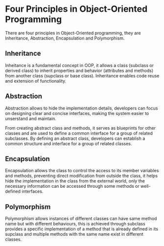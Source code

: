 # Four Principles in Object-Oriented Programming

There are four principles in Object-Oriented programming, they are Inheritance, Abstraction, Encapsulation and Polymorphism.

## Inheritance

Inheitance is a fundamental concept in OOP, it allows a class (subclass or derived class) to inherit properties and behavior (attributes and methods) from another class (supclass or base class). Inheritance enables code reuse and extension of functionality.

## Abstraction

Abstraction allows to hide the implementation details, developers can focus on designing clear and concise interfaces, making the system easier to unserstand and maintain.

From creating abstract class and methods, it serves as blueprints for other classes and are used to define a common interface for a group of related subclasses. By defining an abstract class, developers can establish a common structure and interface for a group of related classes.

## Encapsulation

Encapsulation allows the class to control the access to its member variables and methods, preventing direct modification from outside the class, it helps hide the implementation in the class from the external world, only the necessary information can be accessed through some methods or well-defined interfaces.

## Polymorphism

Polymorphism allows instances of different classes can have same method name but with different behaviours, this is achieved through subclass provides a specific implementation of a method that is already defined in its supclass and multiple methods with the same name exist in different classes.
